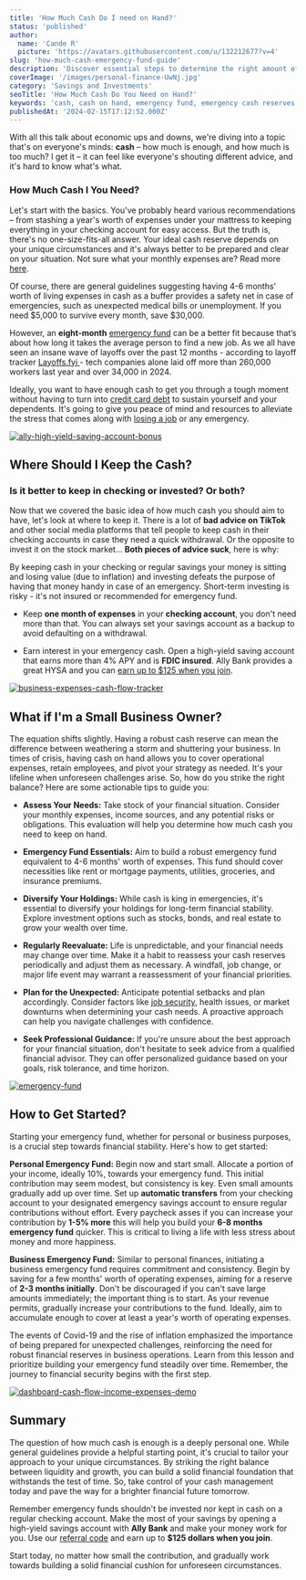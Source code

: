 ```yaml
---
title: 'How Much Cash Do I need on Hand?'
status: 'published'
author:
  name: 'Cande R'
  picture: 'https://avatars.githubusercontent.com/u/132212677?v=4'
slug: 'how-much-cash-emergency-fund-guide'
description: 'Discover essential steps to determine the right amount of cash to keep on hand for personal and business emergencies. Explore practical strategies to start building your emergency fund today and secure your financial stability in uncertain times.'
coverImage: '/images/personal-finance-UwNj.jpg'
category: 'Savings and Investments'
seoTitle: 'How Much Cash Do You Need on Hand?'
keywords: 'cash, cash on hand, emergency fund, emergency cash reserves, financial preparedness, managing cash in emergencies, building emergency fund, financial stability '
publishedAt: '2024-02-15T17:12:52.000Z'
---
```


With all this talk about economic ups and downs, we're diving into a topic that's on everyone's minds: **cash** – how much is enough, and how much is too much? I get it – it can feel like everyone's shouting different advice, and it's hard to know what's what.

### How Much Cash I You Need?

Let's start with the basics. You've probably heard various recommendations – from stashing a year's worth of expenses under your mattress to keeping everything in your checking account for easy access. But the truth is, there's no one-size-fits-all answer. Your ideal cash reserve depends on your unique circumstances and it's always better to be prepared and clear on your situation. Not sure what your monthly expenses are? Read more [here](/blog/tracking-monthly-expenses).

Of course, there are general guidelines suggesting having 4-6 months' worth of living expenses in cash as a buffer provides a safety net in case of emergencies, such as unexpected medical bills or unemployment. If you need $5,000 to survive every month, save $30,000.

However, an **eight-month** [emergency fund](/blog/building-an-emergency-fund) can be a better fit because that’s about how long it takes the average person to find a new job. As we all have seen an insane wave of layoffs over the past 12 months - according to layoff tracker [Layoffs.fyi ](http://layoffs.fyi/)\- tech companies alone laid off more than 260,000 workers last year and over 34,000 in 2024.

Ideally, you want to have enough cash to get you through a tough moment without having to turn into [credit card debt](/blog/how-to-get-out-of-debt) to sustain yourself and your dependents. It's going to give you peace of mind and resources to alleviate the stress that comes along with [losing a job](/blog/career-advice-supporting-loved-ones-job-search) or any emergency.

[![ally-high-yield-saving-account-bonus](/images/screen-shot-2024-02-09-at-3.37.50-pm-U0Nj.png)](https://www.ally.com/referral?code=4H3G4S7N9D)

## Where Should I Keep the Cash?

### Is it better to keep in checking or invested? Or both?

Now that we covered the basic idea of how much cash you should aim to have, let's look at where to keep it. There is a lot of **bad advice on TikTok** and other social media platforms that tell people to keep cash in their checking accounts in case they need a quick withdrawal. Or the opposite to invest it on the stock market… **Both pieces of advice suck**, here is why:

By keeping cash in your checking or regular savings your money is sitting and losing value (due to inflation) and investing defeats the purpose of having that money handy in case of an emergency. Short-term investing is risky - it's not insured or recommended for emergency fund.

- Keep **one month of expenses** in your **checking account**, you don't need more than that. You can always set your savings account as a backup to avoid defaulting on a withdrawal.

- Earn interest in your emergency cash. Open a high-yield saving account that earns more than 4% APY and is **FDIC insured**. Ally Bank provides a great HYSA and you can [earn up to $125 when you join](https://www.ally.com/referral?code=4H3G4S7N9D).

[![business-expenses-cash-flow-tracker](/images/home--9--Q3MD.png)](/features/transactions)

## What if I'm a Small Business Owner?

The equation shifts slightly. Having a robust cash reserve can mean the difference between weathering a storm and shuttering your business. In times of crisis, having cash on hand allows you to cover operational expenses, retain employees, and pivot your strategy as needed. It's your lifeline when unforeseen challenges arise. So, how do you strike the right balance? Here are some actionable tips to guide you:

- **Assess Your Needs:** Take stock of your financial situation. Consider your monthly expenses, income sources, and any potential risks or obligations. This evaluation will help you determine how much cash you need to keep on hand.

- **Emergency Fund Essentials:** Aim to build a robust emergency fund equivalent to 4-6 months' worth of expenses. This fund should cover necessities like rent or mortgage payments, utilities, groceries, and insurance premiums.

- **Diversify Your Holdings:** While cash is king in emergencies, it's essential to diversify your holdings for long-term financial stability. Explore investment options such as stocks, bonds, and real estate to grow your wealth over time.

- **Regularly Reevaluate:** Life is unpredictable, and your financial needs may change over time. Make it a habit to reassess your cash reserves periodically and adjust them as necessary. A windfall, job change, or major life event may warrant a reassessment of your financial priorities.

- **Plan for the Unexpected:** Anticipate potential setbacks and plan accordingly. Consider factors like [job security](/blog/career-advice-supporting-loved-ones-job-search), health issues, or market downturns when determining your cash needs. A proactive approach can help you navigate challenges with confidence.

- **Seek Professional Guidance:** If you're unsure about the best approach for your financial situation, don't hesitate to seek advice from a qualified financial advisor. They can offer personalized guidance based on your goals, risk tolerance, and time horizon.

[![emergency-fund](/images/goals-A4MD.png)](/features/goals)

## How to Get Started?

Starting your emergency fund, whether for personal or business purposes, is a crucial step towards financial stability. Here's how to get started:

**Personal Emergency Fund:** Begin now and start small. Allocate a portion of your income, ideally 10%, towards your emergency fund. This initial contribution may seem modest, but consistency is key. Even small amounts gradually add up over time. Set up **automatic transfers** from your checking account to your designated emergency savings account to ensure regular contributions without effort. Every paycheck asses if you can increase your contribution by **1-5% more** this will help you build your **6-8 months emergency fund** quicker. This is critical to living a life with less stress about money and more happiness.

**Business Emergency Fund:** Similar to personal finances, initiating a business emergency fund requires commitment and consistency. Begin by saving for a few months' worth of operating expenses, aiming for a reserve of **2-3 months initially**. Don't be discouraged if you can't save large amounts immediately; the important thing is to start. As your revenue permits, gradually increase your contributions to the fund. Ideally, aim to accumulate enough to cover at least a year's worth of operating expenses.

The events of Covid-19 and the rise of inflation emphasized the importance of being prepared for unexpected challenges, reinforcing the need for robust financial reserves in business operations. Learn from this lesson and prioritize building your emergency fund steadily over time. Remember, the journey to financial security begins with the first step.

[![dashboard-cash-flow-income-expenses-demo](/images/home--8--IxOD.png)](/features/dashboard)

## Summary

The question of how much cash is enough is a deeply personal one. While general guidelines provide a helpful starting point, it's crucial to tailor your approach to your unique circumstances. By striking the right balance between liquidity and growth, you can build a solid financial foundation that withstands the test of time. So, take control of your cash management today and pave the way for a brighter financial future tomorrow.

Remember emergency funds shouldn't be invested nor kept in cash on a regular checking account. Make the most of your savings by opening a high-yield savings account with **Ally Bank** and make your money work for you. Use our [referral code](https://www.ally.com/referral?code=4H3G4S7N9D) and earn up to **$125 dollars when you join**.

Start today, no matter how small the contribution, and gradually work towards building a solid financial cushion for unforeseen circumstances.

